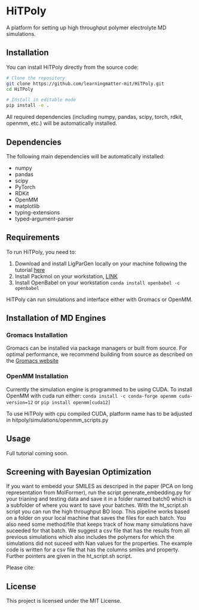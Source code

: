 # HiTPoly

A platform for setting up high throughput polymer electrolyte MD simulations.

## Installation

You can install HiTPoly directly from the source code:

```bash
# Clone the repository
git clone https://github.com/learningmatter-mit/HiTPoly.git
cd HiTPoly

# Install in editable mode
pip install -e .
```

All required dependencies (including numpy, pandas, scipy, torch, rdkit, openmm, etc.) will be automatically installed.

## Dependencies

The following main dependencies will be automatically installed:

- numpy
- pandas
- scipy
- PyTorch
- RDKit
- OpenMM
- matplotlib
- typing-extensions
- typed-argument-parser

## Requirements

To run HiTPoly, you need to:

1. Download and install LigParGen locally on your machine following the tutorial [here](https://github.com/learningmatter-mit/ligpargen)
2. Install Packmol on your workstation, [LINK](https://m3g.github.io/packmol/)
3. Install OpenBabel on your workstation `conda install openbabel -c openbabel`

HiTPoly can run simulations and interface either with Gromacs or OpenMM.

## Installation of MD Engines

### Gromacs Installation
Gromacs can be installed via package managers or built from source. For optimal performance, we recommend building from source as described on the [Gromacs website](https://manual.gromacs.org/current/install-guide/index.html)

### OpenMM Installation

Currently the simulation engine is programmed to be using CUDA. To install OpenMM with cuda run either:
`conda install -c conda-forge openmm cuda-version=12`
or
`pip install openmm[cuda12]`

To use HiTPoly with cpu compiled CUDA, platform name has to be adjusted in hitpoly/simulations/openmm_scripts.py


## Usage

Full tutorial coming soon.

## Screening with Bayesian Optimization

If you want to embedd your SMILES as descriped in the paper (PCA on long representation from MolFormer), run the script generate_embedding.py for your trianing and testing data and save it in a folder named batch0 which is a subfolder of where you want to save your batches. With the ht_script.sh script you can run the high throughput BO loop. This pipeline works based on a folder on your local machine that saves the files for each batch. You also need some method/file that keeps track of how many simulations have suceeded for that batch. We suggest a csv file that has the results from all previous simulations which also includes the polymers for which the simulations did not suceed with Nan values for the properties. The example code is written for a csv file that has the columns smiles and property. Further pointers are given in the ht_script.sh script.

Please cite:

## License

This project is licensed under the MIT License.
